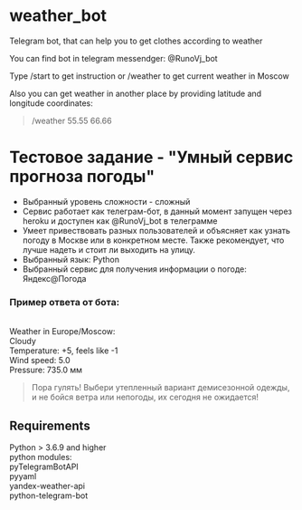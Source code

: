 # weather_bot
Telegram bot, that can help you to get clothes according to weather

You can find bot in telegram messendger: @RunoVj_bot

Type /start to get instruction or /weather to get current weather in Moscow

Also you can get weather in another place by providing latitude and longitude coordinates: 
> /weather 55.55 66.66

# Тестовое задание - "Умный сервис прогноза погоды"
- Выбранный уровень сложности - сложный
- Сервис работает как телеграм-бот, в данный момент запущен через heroku и доступен как @RunoVj_bot в телеграмме
- Умеет привествовать разных пользователей и объясняет как узнать погоду в Москве или в конкретном месте. Также рекомендует, что лучше надеть и стоит ли выходить на улицу. 
- Выбранный язык: Python
- Выбранный сервис для получения информации о погоде: Яндекс@Погода

### Пример ответа от бота:

<br/> Weather in Europe/Moscow:
<br/>    Cloudy
<br/>    Temperature: +5, feels like -1
<br/>    Wind speed: 5.0
<br/>    Pressure: 735.0 мм

>Пора гулять! Выбери утепленный вариант демисезонной одежды, и не бойся ветра или непогоды, их сегодня не ожидается!


## Requirements
Python > 3.6.9 and higher
<br/> python modules:
<br/> pyTelegramBotAPI
<br/> pyyaml
<br/> yandex-weather-api
<br/> python-telegram-bot
